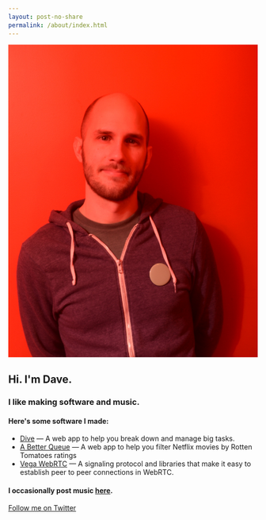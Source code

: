 ```yaml
---
layout: post-no-share
permalink: /about/index.html
---
```


<img class="dave" src="/images/dave-1.jpg" />

<h2 class="greeting">Hi. I'm Dave.</h2>

<h3 class="greeting">I like making software and music.</h3>

<h4 class="greeting">Here's some software I made:</h4>

<ul>
<li><a href="https://divein.io">Dive</a> — A web app to help you break down and manage big tasks.</li>
<li><a
href="https://lifehacker.com/5908327/a-better-queue-finds-and-sorts-through-the-best-netflix-instant-streaming-content-using-rotten-tomato-ratings">A Better Queue</a> — A web app to help you filter Netflix movies by Rotten Tomatoes ratings</li>
<li><a href="http://vega-webrtc.github.io/try-it.html">Vega WebRTC</a> — A signaling protocol and libraries that make it easy to establish peer to peer connections in WebRTC.</li>
</ul>

<h4 class="greeting">I occasionally post music <a
href="https://soundcloud.com/davejachimiak/">here</a>.</h4>

<a href="https://twitter.com/davejachimiak" class="twitter-follow-button" data-show-count="false" data-size="large">Follow me on Twitter</a>
<script>!function(d,s,id){var js,fjs=d.getElementsByTagName(s)[0],p=/^http:/.test(d.location)?'http':'https';if(!d.getElementById(id)){js=d.createElement(s);js.id=id;js.src=p+'://platform.twitter.com/widgets.js';fjs.parentNode.insertBefore(js,fjs);}}(document, 'script', 'twitter-wjs');</script>
